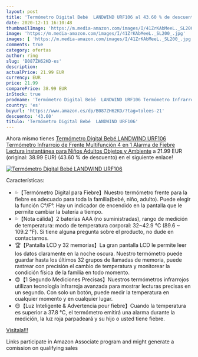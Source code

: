 ```yaml
---
layout: post
title: 'Termómetro Digital Bebé  LANDWIND URF106 al 43.60 % de descuento'
date: 2020-12-11 16:10:48
thumbnailImage: 'https://m.media-amazon.com/images/I/41ZrKAbMeeL._SL200_.jpg'
image: 'https://m.media-amazon.com/images/I/41ZrKAbMeeL._SL200_.jpg'
images: [ 'https://m.media-amazon.com/images/I/41ZrKAbMeeL._SL200_.jpg' ]
comments: true
category: ofertas
author: ring
slug: 'B087ZH62KD-es'
description:
actualPrice: 21.99 EUR
currency: EUR
price: 21.99
comparePrice: 38.99 EUR
inStock: true
prodname: 'Termómetro Digital Bebé  LANDWIND URF106 Termómetro Infrarrojo de Frente  Multifunción 4 en 1  Alarma de Fiebre  Lectura instantánea para Niños  Adultos  Objetos y Ambiente'
country: 'es'
buyurl: 'https://www.amazon.es/dp/B087ZH62KD/?tag=tolees-21'
descuento: '43.60'
titulo: 'Termómetro Digital Bebé  LANDWIND URF106'
---
```


Ahora mismo tienes [Termómetro Digital Bebé  LANDWIND URF106 Termómetro Infrarrojo de Frente  Multifunción 4 en 1  Alarma de Fiebre  Lectura instantánea para Niños  Adultos  Objetos y Ambiente](https://www.amazon.es/dp/B087ZH62KD/?tag=tolees-21) a 21.99 EUR (original: 38.99 EUR) (43.60 %  de descuento) en el siguiente enlace!

[![Termómetro Digital Bebé  LANDWIND URF106](https://m.media-amazon.com/images/I/41ZrKAbMeeL._SL200_.jpg)](https://www.amazon.es/dp/B087ZH62KD/?tag=tolees-21)

Características:

- 💦【Termómetro Digital para Fiebre】Nuestro termómetro frente para la fiebre es adecuado para toda la familia(bebé, niño, adulto). Puede elegir la función C°/F°. Hay un indicador de encendido en la pantalla que le permite cambiar la batería a tiempo.
- 💦【Nota cálida】2 baterías AAA (no suministradas), rango de medición de temperatura: modo de temperatura corporal: 32~42.9 ℃ (89.6 ~ 109.2 ℉). Si tiene alguna pregunta sobre el producto, no dude en contactarnos.
- 🏆【Pantalla LCD y 32 memorias】La gran pantalla LCD le permite leer los datos claramente en la noche oscura. Nuestro termómetro puede guardar hasta los últimos 32 grupos de llamadas de memoria, puede rastrear con precisión el cambio de temperatura y monitorear la condición física de la familia en todo momento.
- 😍【1 Segundo Mediciones Precisas】Nuestros termómetros infrarrojos utilizan tecnología infrarroja avanzada para mostrar lecturas precisas en un segundo. Con solo un botón, puede medir la temperatura en cualquier momento y en cualquier lugar.
- 😍【Luz Inteligente & Advertencia pour fiebre】Cuando la temperatura es superior a 37.8 ℃, el termómetro emitirá una alarma durante la medición, la luz roja parpadeará y su hijo o usted tiene fiebre.

[Visítala!!!](https://www.amazon.es/dp/B087ZH62KD/?tag=tolees-21)

Links participate in Amazon Associate program and might generate a comission on qualifying sales
